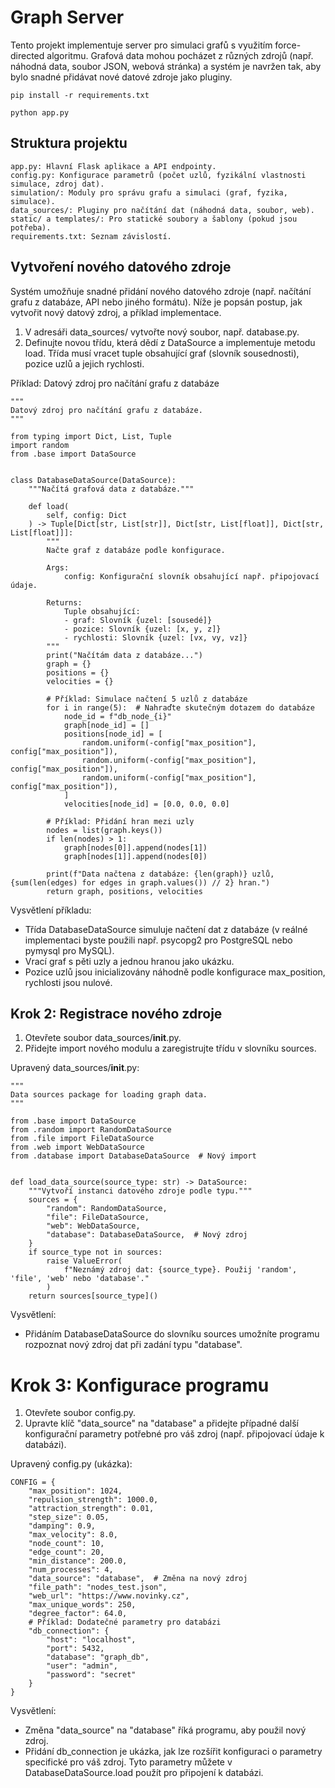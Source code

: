 # Graph Server

Tento projekt implementuje server pro simulaci grafů s využitím force-directed algoritmu. Grafová data mohou pocházet z různých zdrojů (např. náhodná data, soubor JSON, webová stránka) a systém je navržen tak, aby bylo snadné přidávat nové datové zdroje jako pluginy.

```
pip install -r requirements.txt
```

```
python app.py
```

## Struktura projektu

    app.py: Hlavní Flask aplikace a API endpointy.
    config.py: Konfigurace parametrů (počet uzlů, fyzikální vlastnosti simulace, zdroj dat).
    simulation/: Moduly pro správu grafu a simulaci (graf, fyzika, simulace).
    data_sources/: Pluginy pro načítání dat (náhodná data, soubor, web).
    static/ a templates/: Pro statické soubory a šablony (pokud jsou potřeba).
    requirements.txt: Seznam závislostí.

## Vytvoření nového datového zdroje

Systém umožňuje snadné přidání nového datového zdroje (např. načítání grafu z databáze, API nebo jiného formátu). Níže je popsán postup, jak vytvořit nový datový zdroj, a příklad implementace.

1. V adresáři data_sources/ vytvořte nový soubor, např. database.py.
2. Definujte novou třídu, která dědí z DataSource a implementuje metodu load. Třída musí vracet tuple obsahující graf (slovník sousednosti), pozice uzlů a jejich rychlosti.

Příklad: Datový zdroj pro načítání grafu z databáze
```
"""
Datový zdroj pro načítání grafu z databáze.
"""

from typing import Dict, List, Tuple
import random
from .base import DataSource


class DatabaseDataSource(DataSource):
    """Načítá grafová data z databáze."""

    def load(
        self, config: Dict
    ) -> Tuple[Dict[str, List[str]], Dict[str, List[float]], Dict[str, List[float]]]:
        """
        Načte graf z databáze podle konfigurace.

        Args:
            config: Konfigurační slovník obsahující např. připojovací údaje.

        Returns:
            Tuple obsahující:
            - graf: Slovník {uzel: [sousedé]}
            - pozice: Slovník {uzel: [x, y, z]}
            - rychlosti: Slovník {uzel: [vx, vy, vz]}
        """
        print("Načítám data z databáze...")
        graph = {}
        positions = {}
        velocities = {}

        # Příklad: Simulace načtení 5 uzlů z databáze
        for i in range(5):  # Nahraďte skutečným dotazem do databáze
            node_id = f"db_node_{i}"
            graph[node_id] = []
            positions[node_id] = [
                random.uniform(-config["max_position"], config["max_position"]),
                random.uniform(-config["max_position"], config["max_position"]),
                random.uniform(-config["max_position"], config["max_position"]),
            ]
            velocities[node_id] = [0.0, 0.0, 0.0]

        # Příklad: Přidání hran mezi uzly
        nodes = list(graph.keys())
        if len(nodes) > 1:
            graph[nodes[0]].append(nodes[1])
            graph[nodes[1]].append(nodes[0])

        print(f"Data načtena z databáze: {len(graph)} uzlů, {sum(len(edges) for edges in graph.values()) // 2} hran.")
        return graph, positions, velocities
```

Vysvětlení příkladu:

- Třída DatabaseDataSource simuluje načtení dat z databáze (v reálné implementaci byste použili např. psycopg2 pro PostgreSQL nebo pymysql pro MySQL).
- Vrací graf s pěti uzly a jednou hranou jako ukázku.
- Pozice uzlů jsou inicializovány náhodně podle konfigurace max_position, rychlosti jsou nulové.

## Krok 2: Registrace nového zdroje

1. Otevřete soubor data_sources/__init__.py.
2. Přidejte import nového modulu a zaregistrujte třídu v slovníku sources.

Upravený data_sources/__init__.py:
```
"""
Data sources package for loading graph data.
"""

from .base import DataSource
from .random import RandomDataSource
from .file import FileDataSource
from .web import WebDataSource
from .database import DatabaseDataSource  # Nový import


def load_data_source(source_type: str) -> DataSource:
    """Vytvoří instanci datového zdroje podle typu."""
    sources = {
        "random": RandomDataSource,
        "file": FileDataSource,
        "web": WebDataSource,
        "database": DatabaseDataSource,  # Nový zdroj
    }
    if source_type not in sources:
        raise ValueError(
            f"Neznámý zdroj dat: {source_type}. Použij 'random', 'file', 'web' nebo 'database'."
        )
    return sources[source_type]()
```

Vysvětlení:

- Přidáním DatabaseDataSource do slovníku sources umožníte programu rozpoznat nový zdroj dat při zadání typu "database".

# Krok 3: Konfigurace programu

1. Otevřete soubor config.py.
2. Upravte klíč "data_source" na "database" a přidejte případné další konfigurační parametry potřebné pro váš zdroj (např. připojovací údaje k databázi).

Upravený config.py (ukázka):

```
CONFIG = {
    "max_position": 1024,
    "repulsion_strength": 1000.0,
    "attraction_strength": 0.01,
    "step_size": 0.05,
    "damping": 0.9,
    "max_velocity": 8.0,
    "node_count": 10,
    "edge_count": 20,
    "min_distance": 200.0,
    "num_processes": 4,
    "data_source": "database",  # Změna na nový zdroj
    "file_path": "nodes_test.json",
    "web_url": "https://www.novinky.cz",
    "max_unique_words": 250,
    "degree_factor": 64.0,
    # Příklad: Dodatečné parametry pro databázi
    "db_connection": {
        "host": "localhost",
        "port": 5432,
        "database": "graph_db",
        "user": "admin",
        "password": "secret"
    }
}
```

Vysvětlení:

- Změna "data_source" na "database" říká programu, aby použil nový zdroj.
- Přidání db_connection je ukázka, jak lze rozšířit konfiguraci o parametry specifické pro váš zdroj. Tyto parametry můžete v DatabaseDataSource.load použít pro připojení k databázi.

